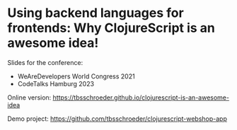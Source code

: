 # Using backend languages for frontends: Why ClojureScript is an awesome idea!
Slides for the conference:
 * WeAreDevelopers World Congress 2021
 * CodeTalks Hamburg 2023

Online version: https://tbsschroeder.github.io/clojurescript-is-an-awesome-idea

Demo project: https://github.com/tbsschroeder/clojurescript-webshop-app
